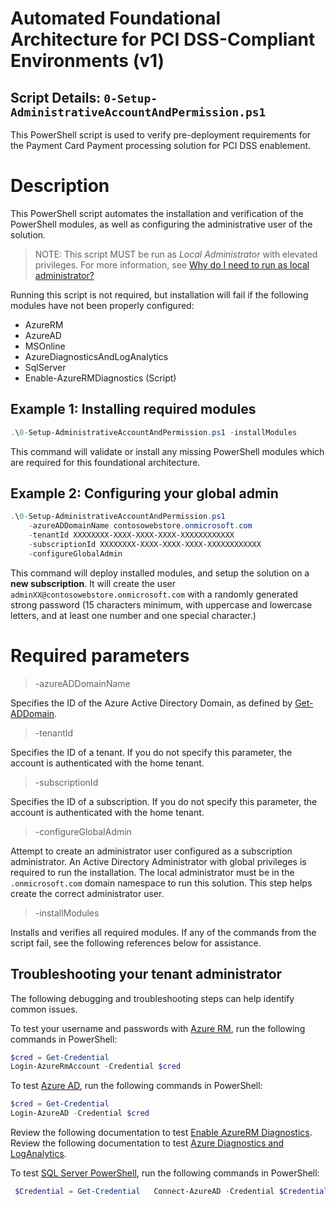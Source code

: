# Automated Foundational Architecture for PCI DSS-Compliant Environments (v1)

## Script Details: `0-Setup-AdministrativeAccountAndPermission.ps1`

This PowerShell script is used to verify pre-deployment requirements for the Payment Card Payment processing solution for PCI DSS enablement.
 
# Description 
 This PowerShell script automates the installation and verification of the PowerShell modules, as well as configuring the administrative user of the solution. 
 > NOTE: This script MUST be run as *Local Administrator* with elevated privileges. For more information, see [Why do I need to run as local administrator?](https://social.technet.microsoft.com/Forums/scriptcenter/en-US/41a4ba3d-93fd-485b-be22-c877afff1bd8/how-to-run-a-powershell-script-in-admin-account?forum=ITCG)  

 Running this script is not required, but installation will fail if the following modules have not been properly configured:
- AzureRM
- AzureAD
- MSOnline
- AzureDiagnosticsAndLogAnalytics
- SqlServer
- Enable-AzureRMDiagnostics (Script)

## Example 1: Installing required modules

```powershell
.\0-Setup-AdministrativeAccountAndPermission.ps1 -installModules
```
This command will validate or install any missing PowerShell modules which are required for this foundational architecture.

## Example 2: Configuring your global admin

```powershell
.\0-Setup-AdministrativeAccountAndPermission.ps1 
    -azureADDomainName contosowebstore.onmicrosoft.com
    -tenantId XXXXXXXX-XXXX-XXXX-XXXX-XXXXXXXXXXXX
    -subscriptionId XXXXXXXX-XXXX-XXXX-XXXX-XXXXXXXXXXXX
    -configureGlobalAdmin 
 ```

 This command will deploy installed modules, and setup the solution on a **new subscription**. It will create the user `adminXX@contosowebstore.onmicrosoft.com` with a randomly generated strong password (15 characters minimum, with uppercase and lowercase letters, and at least one number and one special character.) 
 
# Required parameters

> -azureADDomainName <String>

Specifies the ID of the Azure Active Directory Domain, as defined by [Get-ADDomain](https://technet.microsoft.com/en-us/library/ee617224.aspx).

> -tenantId <String>

Specifies the ID of a tenant. If you do not specify this parameter, the account is authenticated with the home tenant.

> -subscriptionId <String>

Specifies the ID of a subscription. If you do not specify this parameter, the account is authenticated with the home tenant.

> -configureGlobalAdmin

Attempt to create an administrator user configured as a subscription administrator. An Active Directory Administrator with global privileges is required to run the installation. The local administrator must be in the `.onmicrosoft.com` domain namespace to run this solution. This step helps create the correct administrator user.

> -installModules

Installs and verifies all required modules. If any of the commands from the script fail, see the following references below for assistance.

## Troubleshooting your tenant administrator

The following debugging and troubleshooting steps can help identify common issues.

To test your username and passwords with [Azure RM](https://docs.microsoft.com/en-us/powershell/azureps-cmdlets-docs/), run the following commands in PowerShell:
```powershell
$cred = Get-Credential  
Login-AzureRmAccount -Credential $cred
```

To test [Azure AD](https://technet.microsoft.com/en-us/library/dn975125.aspx), run the following commands in PowerShell:  
```powershell
$cred = Get-Credential  
Login-AzureAD -Credential $cred
```

Review the following documentation to test [Enable AzureRM Diagnostics](https://www.powershellgallery.com/packages/Enable-AzureRMDiagnostics/1.3/DisplayScript).                   
Review the following documentation to test [Azure Diagnostics and LogAnalytics](https://www.powershellgallery.com/packages/AzureDiagnosticsAndLogAnalytics/0.1).                  

To test [SQL Server PowerShell](https://msdn.microsoft.com/en-us/library/hh231683.aspx?f=255&MSPPError=-2147217396#Installing#SQL#Server#PowerShell#Support), run the following commands in PowerShell:
```powershell
 $Credential = Get-Credential   Connect-AzureAD -Credential $Credential   Get-Module -ListAvailable -Name Sqlps;
```
